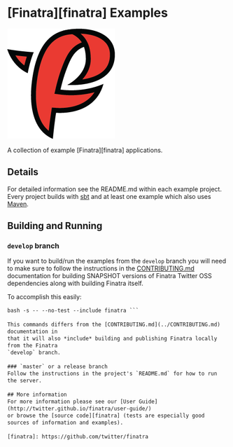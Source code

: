 # [Finatra][finatra] Examples

![finatra logo](../finatra_logo.png)

A collection of example [Finatra][finatra] applications.

## Details
For detailed information see the README.md within each
example project. Every project builds with [sbt](http://www.scala-sbt.org/) and
at least one example which also uses [Maven](http://maven.apache.org).


## Building and Running

### `develop` branch
If you want to build/run the examples from the `develop` branch you will need to
make sure to follow the instructions in the
[CONTRIBUTING.md](../CONTRIBUTING.md) documentation for building SNAPSHOT
versions of Finatra Twitter OSS dependencies along with building Finatra itself. 

To accomplish this easily:

``` curl -s https://raw.githubusercontent.com/twitter/dodo/develop/bin/build |
bash -s -- --no-test --include finatra ```

This commands differs from the [CONTRIBUTING.md](../CONTRIBUTING.md) documentation in
that it will also *include* building and publishing Finatra locally from the Finatra
`develop` branch.

### `master` or a release branch
Follow the instructions in the project's `README.md` for how to run the server.

## More information
For more information please see our [User Guide](http://twitter.github.io/finatra/user-guide/)
or browse the [source code][finatra] (tests are especially good sources of information and examples).

[finatra]: https://github.com/twitter/finatra